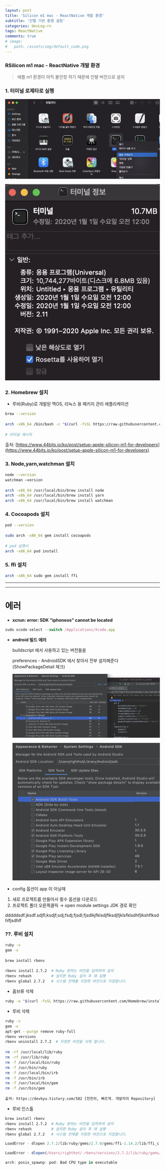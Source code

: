 ```yaml
---
layout: post
title: 'Silicon m1 mac - ReactNative 개발 환경'
subtitle: '인텔 기반 환경 설정'
categories: devLog-rn
tags: ReactNative
comments: true
# image: 
#   path: /assets/img/default_code.png
---
```


### RSilicon m1 mac - ReactNative 개발 환경

> 애플 m1 환경이 아직 불안정 하기 때문에 인텔 버전으로 설치

### 1. 터미널 로제타로 실행

![mac m1 로제타](/assets/img/post/20210218_m1_001.png)

![mac m1 로제타](/assets/img/post/20210218_m1_002.png)

### 2. Homebrew 설치

- 루비(Ruby)로 개발된 맥OS, 리눅스 용 패키지 관리 애플리케이션

```bash
brew --version

arch -x86_64 /bin/bash -c "$(curl -fsSL https://raw.githubusercontent.com/Homebrew/install/HEAD/install.sh)"

# 터미널 재시작
```

출처: [https://www.44bits.io/ko/post/setup-apple-silicon-m1-for-developers](https://www.44bits.io/ko/post/setup-apple-silicon-m1-for-developers)

### 3. Node,yarn,watchman 설치

```bash
node -–version
watchman –version

arch -x86_64 /usr/local/bin/brew install node
arch -x86_64 /usr/local/bin/brew install yarn
arch -x86_64 /usr/local/bin/brew install watchman
```

### 4. Cocoapods 설치

```bash
pod --version

sudo arch -x86_64 gem install cocoapods

# pod 실행시
arch -x86_64 pod install
```

### 5. ffi 설치

```bash
arch -x86_64 sudo gem install ffi
```

---

---

# 에러

- **xcrun: error: SDK "iphoneos" cannot be located**

```jsx
sudo xcode-select --switch /Applications/Xcode.app
```

- **android 빌드 에러**

    buildscript 에서 사용하고 있는 버전들을

    preferences - AndroidSDK 에서 찾아서 전부 설치해준다 (ShowPackageDetail 체크)

    ![reat native android](/assets/img/post/20210218_m1_01.png)

    ![reat native android](/assets/img/post/20210218_m1_02.png)

- config 옵션이 app 이 아닐때
1. 새로 프로젝트를 만들어서 필수 옵션을 다운로드
2. 프로젝트 폴더 오른쪽클릭 → open module settings JDK 경로 확인

dddddsdf.jksdf.sdjfl;ksdjf;sdj;fsdj;fjsdl;fjsdlkjfklsdjflksdjfjklsfklsdhfjlkshflksdhlfjsdhlf

### ??. 루비 설치

```bash
ruby -v
gem -v

brew install rbenv

rbenv install 2.7.2  # Ruby 원하는 버전을 입력하여 설치
rbenv rehash         # 설치한 Ruby 설치 후 재 실행
rbenv global 2.7.2   # 시스템 전체를 지정한 버전으로 지정합니다.
```

- 홈브류 삭제

```bash
ruby -e "$(curl -fsSL https://raw.githubusercontent.com/Homebrew/install/master/uninstall)"
```

- 루비 삭제

```bash
ruby -v
gem -v
apt-get --purge remove ruby-full
rbenv versions
rbenv uninstall 2.7.2  # 지정한 버전을 삭제 합니다.

rm -rf /usr/local/lib/ruby
rm -rf /usr/lib/ruby
rm -f /usr/local/bin/ruby
rm -f /usr/bin/ruby
rm -f /usr/local/bin/irb
rm -f /usr/bin/irb
rm -f /usr/local/bin/gem
rm -f /usr/bin/gem

출처: https://devkyu.tistory.com/582 [천천히, 빠르게. 개발자의 Repository]
```

- 루비 인스톨

```bash
brew install rbenv
rbenv install 2.7.2  # Ruby 원하는 버전을 입력하여 설치
rbenv rehash         # 설치한 Ruby 설치 후 재 실행
rbenv global 2.7.2   # 시스템 전체를 지정한 버전으로 지정합니다.
```

```jsx
LoadError - dlopen 2.7.2/lib/ruby/gems/2.7.0/gems/ffi-1.14.2/lib/ffi_c.bundle, 9): no suitable image found. Did find:
```

```jsx
LoadError - dlopen(/Users/righthot/.rbenv/versions/2.7.2/lib/ruby/gems/2.7.0/gems/ffi-1.14.2/lib/ffi_c.bundle, 9): no suitable image found. Did find:
```

```jsx
arch: posix_spawnp: pod: Bad CPU type in executable
```